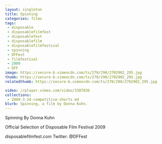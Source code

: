 ```yaml
---
layout: singleton
title: Spinning
categories: films
tags:
 - disposable
 - disposablefilmfest
 - disposablefest
 - disposablefilm
 - disposablefilmfestival
 - spinning
 - DFFest
 - filmfestival
 - 2009
 - DFF
image: https://secure-b.vimeocdn.com/ts/270/290/2702902_295.jpg
thumb: https://secure-b.vimeocdn.com/ts/270/290/2702902_295.jpg
relatedthumb: https://secure-b.vimeocdn.com/ts/270/290/2702902_295.jpg

video: //player.vimeo.com/video/3387836
collections:
 - 2009-3-24-competitive-shorts.md
blurb: Spinning, a film by Donna Kuhn.
---
```


Spinning
By Donna Kuhn

Official Selection of Disposable Film Festival 2009

disposablefilmfest.com
Twitter: @DFFest